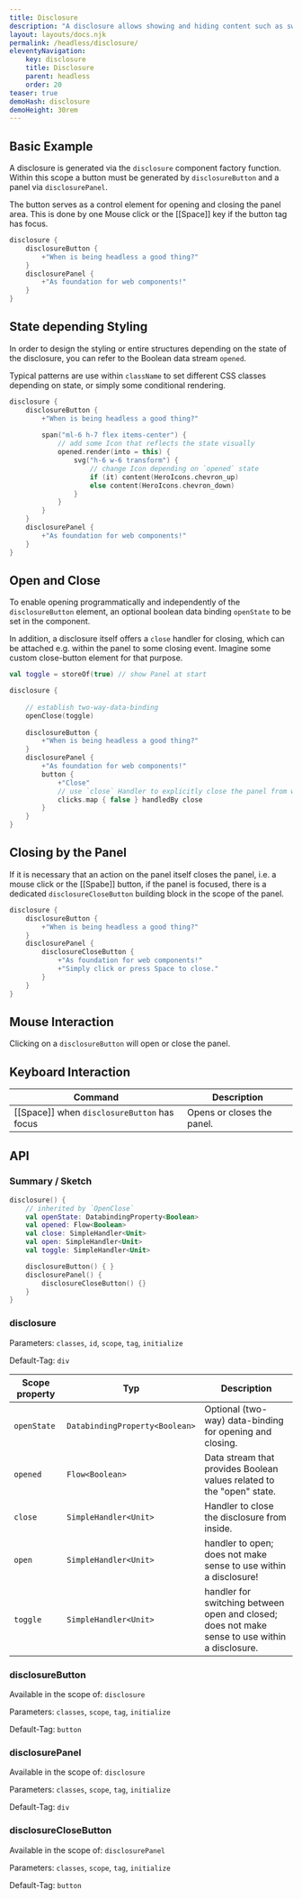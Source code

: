 ```yaml
---
title: Disclosure
description: "A disclosure allows showing and hiding content such as switchable accordion menus."
layout: layouts/docs.njk
permalink: /headless/disclosure/
eleventyNavigation:
    key: disclosure
    title: Disclosure
    parent: headless
    order: 20
teaser: true
demoHash: disclosure
demoHeight: 30rem
---
```


## Basic Example

A disclosure is generated via the `disclosure` component factory function. Within this scope a button must be generated
by `disclosureButton` and a panel via `disclosurePanel`.

The button serves as a control element for opening and closing the panel area. This is done by one
Mouse click or the [[Space]] key if the button tag has focus.

```kotlin
disclosure {
    disclosureButton {
        +"When is being headless a good thing?"
    }
    disclosurePanel {
        +"As foundation for web components!"
    }
}
```

## State depending Styling

In order to design the styling or entire structures depending on the state of the disclosure, you can refer to the
Boolean data stream `opened`.

Typical patterns are use within `className` to set different CSS classes depending on state,
or simply some conditional rendering.

```kotlin
disclosure {
    disclosureButton {
        +"When is being headless a good thing?"
        
        span("ml-6 h-7 flex items-center") {
            // add some Icon that reflects the state visually
            opened.render(into = this) {
                svg("h-6 w-6 transform") {
                    // change Icon depending on `opened` state
                    if (it) content(HeroIcons.chevron_up)
                    else content(HeroIcons.chevron_down)
                }
            }
        }
    }
    disclosurePanel {
        +"As foundation for web components!"
    }
}
```

## Open and Close

To enable opening programmatically and independently of the `disclosureButton` element, an optional
boolean data binding `openState` to be set in the component.

In addition, a disclosure itself offers a `close` handler for closing, which can be attached e.g. within the panel to 
some closing event. Imagine some custom close-button element for that purpose.

```kotlin
val toggle = storeOf(true) // show Panel at start

disclosure {
    
    // establish two-way-data-binding
    openClose(toggle)
    
    disclosureButton {
        +"When is being headless a good thing?"
    }
    disclosurePanel {
        +"As foundation for web components!"
        button {
            +"Close"
            // use `close` Handler to explicitly close the panel from within
            clicks.map { false } handledBy close
        }
    }
}
```

## Closing by the Panel

If it is necessary that an action on the panel itself closes the panel, i.e. a mouse click or the [[Spabe]] button, if
the panel is focused, there is a dedicated `disclosureCloseButton` building block in the scope of the panel.

```kotlin
disclosure {
    disclosureButton {
        +"When is being headless a good thing?"
    }
    disclosurePanel {
        disclosureCloseButton {
            +"As foundation for web components!"
            +"Simply click or press Space to close."
        }
    }
}
```

## Mouse Interaction

Clicking on a `disclosureButton` will open or close the panel.

## Keyboard Interaction

| Command                                     | Description                |
|---------------------------------------------|----------------------------|
| [[Space]] when `disclosureButton` has focus | Opens or closes the panel. |

## API

### Summary / Sketch
```kotlin
disclosure() {
    // inherited by `OpenClose`
    val openState: DatabindingProperty<Boolean>
    val opened: Flow<Boolean>
    val close: SimpleHandler<Unit>
    val open: SimpleHandler<Unit>
    val toggle: SimpleHandler<Unit>

    disclosureButton() { }
    disclosurePanel() {
        disclosureCloseButton() {}
    }
}
```

### disclosure

Parameters: `classes`, `id`, `scope`, `tag`, `initialize`

Default-Tag: `div`

| Scope property | Typ                              | Description                                                                                    |
|----------------|----------------------------------|------------------------------------------------------------------------------------------------|
| `openState`    | `DatabindingProperty<Boolean>`   | Optional (two-way) data-binding for opening and closing.                                       |
| `opened`       | `Flow<Boolean>`                  | Data stream that provides Boolean values related to the "open" state.                          |
| `close`        | `SimpleHandler<Unit>`            | Handler to close the disclosure from inside.                                                   |
| `open`         | `SimpleHandler<Unit>`            | handler to open; does not make sense to use within a disclosure!                               |
| `toggle`       | `SimpleHandler<Unit>`            | handler for switching between open and closed; does not make sense to use within a disclosure. |

### disclosureButton

Available in the scope of: `disclosure`

Parameters: `classes`, `scope`, `tag`, `initialize`

Default-Tag: `button`

### disclosurePanel

Available in the scope of: `disclosure`

Parameters: `classes`, `scope`, `tag`, `initialize`

Default-Tag: `div`

### disclosureCloseButton

Available in the scope of: `disclosurePanel`

Parameters: `classes`, `scope`, `tag`, `initialize`

Default-Tag: `button`